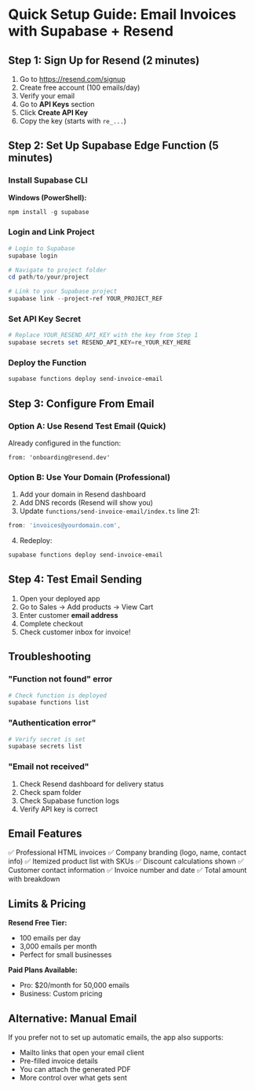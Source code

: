 # Quick Setup Guide: Email Invoices with Supabase + Resend

## Step 1: Sign Up for Resend (2 minutes)

1. Go to https://resend.com/signup
2. Create free account (100 emails/day)
3. Verify your email
4. Go to **API Keys** section
5. Click **Create API Key**
6. Copy the key (starts with `re_...`)

## Step 2: Set Up Supabase Edge Function (5 minutes)

### Install Supabase CLI

**Windows (PowerShell):**
```powershell
npm install -g supabase
```

### Login and Link Project

```powershell
# Login to Supabase
supabase login

# Navigate to project folder
cd path/to/your/project

# Link to your Supabase project
supabase link --project-ref YOUR_PROJECT_REF
```

### Set API Key Secret

```powershell
# Replace YOUR_RESEND_API_KEY with the key from Step 1
supabase secrets set RESEND_API_KEY=re_YOUR_KEY_HERE
```

### Deploy the Function

```powershell
supabase functions deploy send-invoice-email
```

## Step 3: Configure From Email

### Option A: Use Resend Test Email (Quick)
Already configured in the function:
```
from: 'onboarding@resend.dev'
```

### Option B: Use Your Domain (Professional)
1. Add your domain in Resend dashboard
2. Add DNS records (Resend will show you)
3. Update `functions/send-invoice-email/index.ts` line 21:
```typescript
from: 'invoices@yourdomain.com',
```
4. Redeploy:
```powershell
supabase functions deploy send-invoice-email
```

## Step 4: Test Email Sending

1. Open your deployed app
2. Go to Sales → Add products → View Cart
3. Enter customer **email address**
4. Complete checkout
5. Check customer inbox for invoice!

## Troubleshooting

### "Function not found" error
```powershell
# Check function is deployed
supabase functions list
```

### "Authentication error"
```powershell
# Verify secret is set
supabase secrets list
```

### "Email not received"
1. Check Resend dashboard for delivery status
2. Check spam folder
3. Check Supabase function logs
4. Verify API key is correct

## Email Features

✅ Professional HTML invoices
✅ Company branding (logo, name, contact info)
✅ Itemized product list with SKUs
✅ Discount calculations shown
✅ Customer contact information
✅ Invoice number and date
✅ Total amount with breakdown

## Limits & Pricing

**Resend Free Tier:**
- 100 emails per day
- 3,000 emails per month
- Perfect for small businesses

**Paid Plans Available:**
- Pro: $20/month for 50,000 emails
- Business: Custom pricing

## Alternative: Manual Email

If you prefer not to set up automatic emails, the app also supports:
- Mailto links that open your email client
- Pre-filled invoice details
- You can attach the generated PDF
- More control over what gets sent